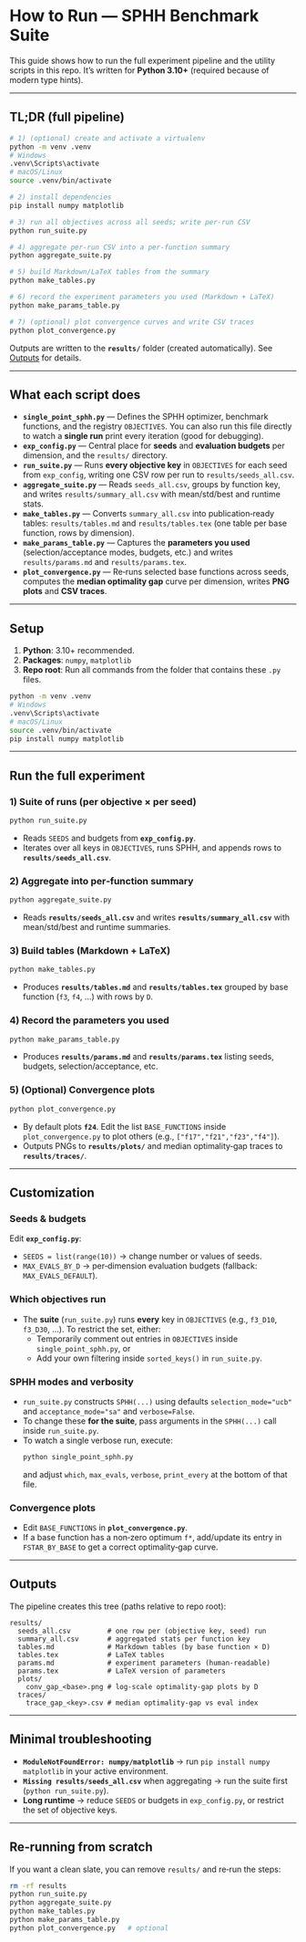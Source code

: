 # How to Run — SPHH Benchmark Suite

This guide shows how to run the full experiment pipeline and the utility scripts in this repo. It’s written for **Python 3.10+** (required because of modern type hints).

---

## TL;DR (full pipeline)

```bash
# 1) (optional) create and activate a virtualenv
python -m venv .venv
# Windows
.venv\Scripts\activate
# macOS/Linux
source .venv/bin/activate

# 2) install dependencies
pip install numpy matplotlib

# 3) run all objectives across all seeds; write per-run CSV
python run_suite.py

# 4) aggregate per-run CSV into a per-function summary
python aggregate_suite.py

# 5) build Markdown/LaTeX tables from the summary
python make_tables.py

# 6) record the experiment parameters you used (Markdown + LaTeX)
python make_params_table.py

# 7) (optional) plot convergence curves and write CSV traces
python plot_convergence.py
```

Outputs are written to the **`results/`** folder (created automatically). See [Outputs](#outputs) for details.

---

## What each script does

- **`single_point_sphh.py`** — Defines the SPHH optimizer, benchmark functions, and the registry `OBJECTIVES`. You can also run this file directly to watch a **single run** print every iteration (good for debugging).
- **`exp_config.py`** — Central place for **seeds** and **evaluation budgets** per dimension, and the `results/` directory.
- **`run_suite.py`** — Runs **every objective key** in `OBJECTIVES` for each seed from `exp_config`, writing one CSV row per run to `results/seeds_all.csv`.
- **`aggregate_suite.py`** — Reads `seeds_all.csv`, groups by function key, and writes `results/summary_all.csv` with mean/std/best and runtime stats.
- **`make_tables.py`** — Converts `summary_all.csv` into publication‑ready tables: `results/tables.md` and `results/tables.tex` (one table per base function, rows by dimension).
- **`make_params_table.py`** — Captures the **parameters you used** (selection/acceptance modes, budgets, etc.) and writes `results/params.md` and `results/params.tex`.
- **`plot_convergence.py`** — Re‑runs selected base functions across seeds, computes the **median optimality gap** curve per dimension, writes **PNG plots** and **CSV traces**.

---

## Setup

1) **Python**: 3.10+ recommended.  
2) **Packages**: `numpy`, `matplotlib`  
3) **Repo root**: Run all commands from the folder that contains these `.py` files.

```bash
python -m venv .venv
# Windows
.venv\Scripts\activate
# macOS/Linux
source .venv/bin/activate
pip install numpy matplotlib
```

---

## Run the full experiment

### 1) Suite of runs (per objective × per seed)
```bash
python run_suite.py
```
- Reads `SEEDS` and budgets from **`exp_config.py`**.
- Iterates over all keys in `OBJECTIVES`, runs SPHH, and appends rows to **`results/seeds_all.csv`**.

### 2) Aggregate into per‑function summary
```bash
python aggregate_suite.py
```
- Reads **`results/seeds_all.csv`** and writes **`results/summary_all.csv`** with mean/std/best and runtime summaries.

### 3) Build tables (Markdown + LaTeX)
```bash
python make_tables.py
```
- Produces **`results/tables.md`** and **`results/tables.tex`** grouped by base function (`f3`, `f4`, …) with rows by `D`.

### 4) Record the parameters you used
```bash
python make_params_table.py
```
- Produces **`results/params.md`** and **`results/params.tex`** listing seeds, budgets, selection/acceptance, etc.

### 5) (Optional) Convergence plots
```bash
python plot_convergence.py
```
- By default plots **`f24`**. Edit the list `BASE_FUNCTIONS` inside `plot_convergence.py` to plot others (e.g., `["f17","f21","f23","f4"]`).
- Outputs PNGs to **`results/plots/`** and median optimality‑gap traces to **`results/traces/`**.

---

## Customization

### Seeds & budgets
Edit **`exp_config.py`**:
- `SEEDS = list(range(10))` → change number or values of seeds.
- `MAX_EVALS_BY_D` → per‑dimension evaluation budgets (fallback: `MAX_EVALS_DEFAULT`).

### Which objectives run
- The **suite** (`run_suite.py`) runs **every** key in `OBJECTIVES` (e.g., `f3_D10`, `f3_D30`, …). To restrict the set, either:
  - Temporarily comment out entries in `OBJECTIVES` inside `single_point_sphh.py`, or
  - Add your own filtering inside `sorted_keys()` in `run_suite.py`.
  
### SPHH modes and verbosity
- `run_suite.py` constructs `SPHH(...)` using defaults `selection_mode="ucb"` and `acceptance_mode="sa"` and `verbose=False`.
- To change these **for the suite**, pass arguments in the `SPHH(...)` call inside `run_suite.py`.
- To watch a single verbose run, execute:
  ```bash
  python single_point_sphh.py
  ```
  and adjust `which`, `max_evals`, `verbose`, `print_every` at the bottom of that file.

### Convergence plots
- Edit `BASE_FUNCTIONS` in **`plot_convergence.py`**.
- If a base function has a non‑zero optimum `f*`, add/update its entry in `FSTAR_BY_BASE` to get a correct optimality‑gap curve.

---

## Outputs

The pipeline creates this tree (paths relative to repo root):

```
results/
  seeds_all.csv         # one row per (objective key, seed) run
  summary_all.csv       # aggregated stats per function key
  tables.md             # Markdown tables (by base function × D)
  tables.tex            # LaTeX tables
  params.md             # experiment parameters (human‑readable)
  params.tex            # LaTeX version of parameters
  plots/
    conv_gap_<base>.png # log‑scale optimality‑gap plots by D
  traces/
    trace_gap_<key>.csv # median optimality‑gap vs eval index
```

---

## Minimal troubleshooting

- **`ModuleNotFoundError: numpy/matplotlib`** → run `pip install numpy matplotlib` in your active environment.
- **`Missing results/seeds_all.csv`** when aggregating → run the suite first (`python run_suite.py`).
- **Long runtime** → reduce `SEEDS` or budgets in `exp_config.py`, or restrict the set of objective keys.

---

## Re‑running from scratch

If you want a clean slate, you can remove `results/` and re‑run the steps:

```bash
rm -rf results
python run_suite.py
python aggregate_suite.py
python make_tables.py
python make_params_table.py
python plot_convergence.py   # optional
```
